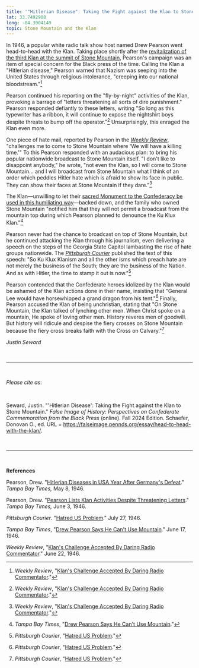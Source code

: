 ```yaml
---
title: '"Hitlerian Disease": Taking the Fight against the Klan to Stone Mountain'
lat: 33.7492908
long: -84.3904149
topic: Stone Mountain and the Klan
---
```

In 1946, a popular white radio talk show host named Drew Pearson went head-to-head with the Klan. Taking place shortly after the [revitalization of the third Klan at the summit of Stone Mountain](https://falseimage.pennds.org/essay/Fiery-Crosses-Symbolize-a-Revival-on-Stone-Mountain), Pearson's campaign was an item of special concern for the Black press of the time. Calling the Klan a "Hitlerian disease," Pearson warned that Nazism was seeping into the United States through religious intolerance, "creeping into our national bloodstream."[^1][](Pearson, "\[Hitlerian Diseases in USA Year After Germany's Defeat](https\://www.newspapers.com/paper/tampa-bay-times/5744/).")

Pearson continued his reporting on the "fly-by-night" activities of the Klan, provoking a barrage of "letters threatening all sorts of dire punishment." Pearson responded defiantly to these letters, writing "So long as this typewriter has a ribbon, it will continue to expose the nightshirt boys despite threats to bump off the operator."[](Pearson, "\[Pearson Lists Klan Activities Despite Threatening Letters](https\://www.newspapers.com/paper/tampa-bay-times/5744/).")[^2] Unsurprisingly, this enraged the Klan even more.

One piece of hate mail, reported by Pearson in the *[Weekly Review](https://www.newspapers.com/paper/the-weekly-review/18428/)*, "challenges me to come to Stone Mountain where 'We will have a killing time.'" To this Pearson responded with an audacious plan: to bring his popular nationwide broadcast to Stone Mountain itself. "I don't like to disappoint anybody," he wrote, "not even the Klan, so I will come to Stone Mountain... and I will broadcast from Stone Mountain what I think of an order which peddles Hitler hate which is afraid to show its face in public. They can show their faces at Stone Mountain if they dare."[^3]

The Klan—unwilling to let their [sacred Monument to the Confederacy be used in this humiliating way](https://falseimage.pennds.org/essay/The-Birthplace-of-the-Klan)—backed down, and the family who owned Stone Mountain "notified him that they will not permit a broadcast from the mountain top during which Pearson planned to denounce the Ku Klux Klan."[^4]

Pearson never had the chance to broadcast on top of Stone Mountain, but he continued attacking the Klan through his journalism, even delivering a speech on the steps of the Georgia State Capitol lambasting the rise of hate groups nationwide. The *[Pittsburgh Courier](https://www.newspapers.com/paper/new-pittsburgh-courier/13418/)* published the text of this speech: "So Ku Klux Klanism and all the other isms which preach hate are not merely the business of the South; they are the business of the Nation. And as with Hitler, the time to stamp it out is now."[^5]

Pearson contended that the Confederate heroes idolized by the Klan would be ashamed of the Klan actions done in their name, insisting that "General Lee would have horsewhipped a grand dragon from his tent."[^6] Finally, Pearson accused the Klan of being unchristian, stating that "On Stone Mountain, the Klan talked of lynching other men. When Christ spoke on a mountain, He spoke of loving other men. History reveres men of goodwill. But history will ridicule and despise the fiery crosses on Stone Mountain because the fiery cross breaks faith with the Cross on Calvary."[^7]

*Justin Seward*

<br>

<hr>

<br>

*Please cite as*: 

<br>

Seward, Justin. "'Hitlerian Disease': Taking the Fight against the Klan to Stone Mountain." *False Image of History: Perspectives on Confederate Commemoration from the Black Press* (online). Fall 2024 Edition. Schaefer, Donovan O., ed. URL = https://falseimage.pennds.org/essay/head-to-head-with-the-klan/.

<br>

<hr>

<br>

**References**

Pearson, Drew. "[Hitlerian Diseases in USA Year After Germany's Defeat](https://www.newspapers.com/paper/tampa-bay-times/5744/)." *Tampa Bay Times,* May 8, 1946.

Pearson, Drew. "[Pearson Lists Klan Activities Despite Threatening Letters](https://www.newspapers.com/paper/tampa-bay-times/5744/)." *Tampa Bay Times,* June 3, 1946.

*Pittsburgh Courier*. "[Hatred US Problem](https://www.newspapers.com/paper/new-pittsburgh-courier/13418/)." July 27, 1946.

*Tampa Bay Times*, "[Drew Pearson Says He Can't Use Mountain](https://www.newspapers.com/paper/tampa-bay-times/5744/)." June 17, 1946.

*Weekly Review*, "[Klan's Challenge Accepted By Daring Radio Commentator](https://www.newspapers.com/paper/the-weekly-review/18428/)." June 22, 1946.


[^1]: *Weekly Review*, "[Klan's Challenge Accepted By Daring Radio Commentator](<>)."

[^2]: *Weekly Review*, "[Klan's Challenge Accepted By Daring Radio Commentator](<>)."

[^3]: *Weekly Review*, "[Klan's Challenge Accepted By Daring Radio Commentator](https://www.newspapers.com/paper/the-weekly-review/18428/)."

[^4]: *Tampa Bay Times*, "[Drew Pearson Says He Can't Use Mountain](https://www.newspapers.com/paper/tampa-bay-times/5744/)."

[^5]: *Pittsburgh Courier*, "[Hatred US Problem](https://www.newspapers.com/paper/new-pittsburgh-courier/13418/)."

[^6]: *Pittsburgh Courier*, "[Hatred US Problem](https://www.newspapers.com/paper/new-pittsburgh-courier/13418/)."

[^7]: *Pittsburgh Courier*, "[Hatred US Problem](https://www.newspapers.com/paper/new-pittsburgh-courier/13418/)."
